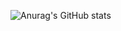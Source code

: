 ![Anurag's GitHub stats](https://github-readme-stats.vercel.app/api?username=anuraghazra&show_icons=true&theme=dracula)
